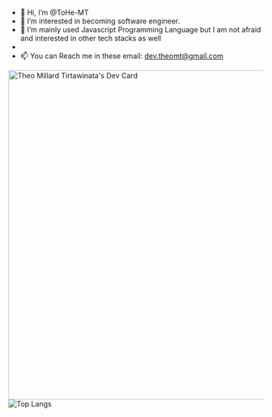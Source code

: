 - 👋 Hi, I’m @ToHe-MT
- 👀 I’m interested in becoming software engineer.
- 🌱 I’m mainly used Javascript Programming Language but I am not afraid and interested in other tech stacks as well
- 
- 📫 You can Reach me in these email: dev.theomt@gmail.com

<!---
ToHe-MT/ToHe-MT is a ✨ special ✨ repository because its `README.md` (this file) appears on your GitHub profile.
You can click the Preview link to take a look at your changes.
--->

<a href="https://app.daily.dev/tohe"><img src="https://api.daily.dev/devcards/v2/W11AWk03nFbs6DYkCchGh.png?type=wide&r=hah" width="652" alt="Theo Millard Tirtawinata's Dev Card"/></a>
![Top Langs](https://github-readme-stats.vercel.app/api/top-langs/?username=ToHe-MT&layout=compact)
